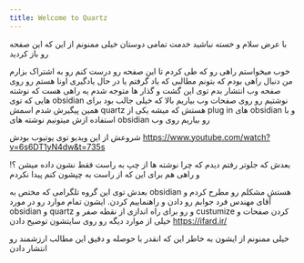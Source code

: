 ```yaml
---
title: Welcome to Quartz
---
```


با عرض سلام و خسته نباشید خدمت تمامی دوستان 
خیلی ممنونم از این که این صفحه رو باز کردید 

خوب میخواستم راهی رو که طی کردم تا این صفحه رو درست کنم رو به اشتراک بزارم 
من دنبال راهی بودم که بتونم مطالبی که یاد گرفتم یا در حال یادگیری اونا هستم رو روی صفحه وب انتشار بدم توی این گشت و گذار ها متوجه شدم یه راهی هست که نوشته هایی که توی obsidian نوشتیم رو روی صفحات وب بیاریم بالا که خیلی جالب بود برای همین پیگیرش شدم 
اسمش quartz هستش که میشه یکی از plug in های obsidian و با استفاده ازش میتونیم نوشته های obsidian رو بیاریم روی وب 

شروعش از این ویدیو توی یوتیوب بودش 
https://www.youtube.com/watch?v=6s6DT1yN4dw&t=735s

بعدش که جلوتر رفتم دیدم که چرا نوشته ها از چپ به راست فقط نشون داده میشن ؟! و راهی هم برای این که از راست به چپشون کنم پیدا نکردم 

بعدش توی این گروه تلگرامی که مختص به obsidian هستش مشکلم رو مطرح کردم و آقای مهندس فرد جوابم رو دادن و راهنماییم کردن.
ایشون تمام موارد رو در مورد obsidian و quartz و رو برای راه اندازی از نقطه صفر و custumize کردن صفحات و خیلی از موارد دیگه رو روی سایتشون توضیح دادن 
https://ifard.ir/

خیلی ممنونم از ایشون به خاطر این که انقدر با حوصله و دقیق این مطالب ارزشمند رو انتشار دادن 

